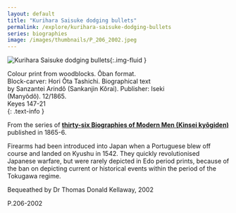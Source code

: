 ```yaml
---
layout: default
title: "Kurihara Saisuke dodging bullets"
permalink: /explore/kurihara-saisuke-dodging-bullets
series: biographies
image: /images/thumbnails/P_206_2002.jpeg
---
```


![Kurihara Saisuke dodging bullets]({{site.baseurl}}/images/P_206_2002.jpeg){:.img-fluid }

Colour print from woodblocks. Ôban format.  
Block-carver: Hori Ôta Tashichi. Biographical text   
by Sanzantei Arindô (Sankanjin Kôrai). Publisher: Iseki   
(Manyôdô). 12/1865.  
Keyes 147-21  
{: .text-info }

From the series of **[thirty-six Biographies of Modern Men (Kinsei kyôgiden)]({{site.baseurl}}/series/biographies-of-modern-men)** 
published in 1865-6.

Firearms had been introduced into Japan when a Portuguese blew off course and landed on Kyushu
in 1542. They quickly revolutionised Japanese warfare, but were
rarely depicted in Edo period prints, because of the ban on depicting
current or historical events within the period of the Tokugawa regime.

Bequeathed by Dr Thomas Donald Kellaway, 2002

P.206-2002
